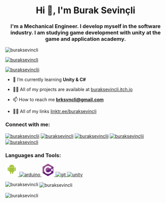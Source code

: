 <h1 align="center">Hi 👋, I'm Burak Sevinçli</h1>
<h3 align="center">I'm a Mechanical Engineer. I develop myself in the software industry. I am studying game development with unity at the game and application academy.</h3>

<p align="left"> <img src="https://komarev.com/ghpvc/?username=buraksevincli&label=Profile%20views&color=0e75b6&style=flat" alt="buraksevincli" /> </p>

<p align="left"> <a href="https://github.com/ryo-ma/github-profile-trophy"><img src="https://github-profile-trophy.vercel.app/?username=buraksevincli" alt="buraksevincli" /></a> </p>

<p align="left"> <a href="https://twitter.com/buraksevinclii" target="blank"><img src="https://img.shields.io/twitter/follow/buraksevinclii?logo=twitter&style=for-the-badge" alt="buraksevinclii" /></a> </p>

- 🌱 I’m currently learning **Unity & C#**

- 👨‍💻 All of my projects are available at [buraksevincli.itch.io](buraksevincli.itch.io)

- 📫 How to reach me **brksvncli@gmail.com**

- 👨‍💻 All of my links [linktr.ee/buraksevincli](linktr.ee/buraksevincli)

<h3 align="left">Connect with me:</h3>
<p align="left">
<a href="https://twitter.com/buraksevinclii" target="blank"><img align="center" src="https://raw.githubusercontent.com/rahuldkjain/github-profile-readme-generator/master/src/images/icons/Social/twitter.svg" alt="buraksevinclii" height="30" width="40" /></a>
<a href="https://linkedin.com/in/buraksevincli" target="blank"><img align="center" src="https://raw.githubusercontent.com/rahuldkjain/github-profile-readme-generator/master/src/images/icons/Social/linked-in-alt.svg" alt="buraksevincli" height="30" width="40" /></a>
<a href="https://fb.com/buraksevinclii" target="blank"><img align="center" src="https://raw.githubusercontent.com/rahuldkjain/github-profile-readme-generator/master/src/images/icons/Social/facebook.svg" alt="buraksevinclii" height="30" width="40" /></a>
<a href="https://instagram.com/buraksevinclii" target="blank"><img align="center" src="https://raw.githubusercontent.com/rahuldkjain/github-profile-readme-generator/master/src/images/icons/Social/instagram.svg" alt="buraksevinclii" height="30" width="40" /></a>
<a href="https://www.youtube.com/c/buraksevincli" target="blank"><img align="center" src="https://raw.githubusercontent.com/rahuldkjain/github-profile-readme-generator/master/src/images/icons/Social/youtube.svg" alt="buraksevincli" height="30" width="40" /></a>
</p>

<h3 align="left">Languages and Tools:</h3>
<p align="left"> <a href="https://developer.android.com" target="_blank" rel="noreferrer"> <img src="https://raw.githubusercontent.com/devicons/devicon/master/icons/android/android-original-wordmark.svg" alt="android" width="40" height="40"/> </a> <a href="https://www.arduino.cc/" target="_blank" rel="noreferrer"> <img src="https://cdn.worldvectorlogo.com/logos/arduino-1.svg" alt="arduino" width="40" height="40"/> </a> <a href="https://www.w3schools.com/cs/" target="_blank" rel="noreferrer"> <img src="https://raw.githubusercontent.com/devicons/devicon/master/icons/csharp/csharp-original.svg" alt="csharp" width="40" height="40"/> </a> <a href="https://git-scm.com/" target="_blank" rel="noreferrer"> <img src="https://www.vectorlogo.zone/logos/git-scm/git-scm-icon.svg" alt="git" width="40" height="40"/> </a> <a href="https://unity.com/" target="_blank" rel="noreferrer"> <img src="https://www.vectorlogo.zone/logos/unity3d/unity3d-icon.svg" alt="unity" width="40" height="40"/> </a> </p>

<p><img align="left" src="https://github-readme-stats.vercel.app/api/top-langs?username=buraksevincli&show_icons=true&locale=en&layout=compact" alt="buraksevincli" /></p>

<p>&nbsp;<img align="center" src="https://github-readme-stats.vercel.app/api?username=buraksevincli&show_icons=true&locale=en" alt="buraksevincli" /></p>

<p><img align="center" src="https://github-readme-streak-stats.herokuapp.com/?user=buraksevincli&" alt="buraksevincli" /></p>
